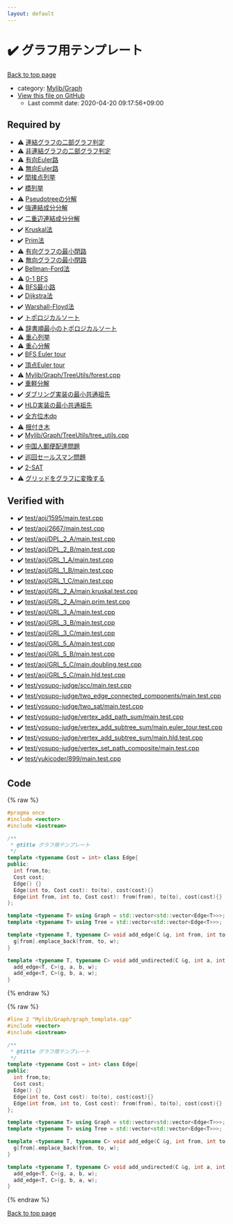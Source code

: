 ```yaml
---
layout: default
---
```


<!-- mathjax config similar to math.stackexchange -->
<script type="text/javascript" async
  src="https://cdnjs.cloudflare.com/ajax/libs/mathjax/2.7.5/MathJax.js?config=TeX-MML-AM_CHTML">
</script>
<script type="text/x-mathjax-config">
  MathJax.Hub.Config({
    TeX: { equationNumbers: { autoNumber: "AMS" }},
    tex2jax: {
      inlineMath: [ ['$','$'] ],
      processEscapes: true
    },
    "HTML-CSS": { matchFontHeight: false },
    displayAlign: "left",
    displayIndent: "2em"
  });
</script>

<script type="text/javascript" src="https://cdnjs.cloudflare.com/ajax/libs/jquery/3.4.1/jquery.min.js"></script>
<script src="https://cdn.jsdelivr.net/npm/jquery-balloon-js@1.1.2/jquery.balloon.min.js" integrity="sha256-ZEYs9VrgAeNuPvs15E39OsyOJaIkXEEt10fzxJ20+2I=" crossorigin="anonymous"></script>
<script type="text/javascript" src="../../../assets/js/copy-button.js"></script>
<link rel="stylesheet" href="../../../assets/css/copy-button.css" />


# :heavy_check_mark: グラフ用テンプレート

<a href="../../../index.html">Back to top page</a>

* category: <a href="../../../index.html#791a56799ce3ef8e4fb5da8cbce3a9bf">Mylib/Graph</a>
* <a href="{{ site.github.repository_url }}/blob/master/Mylib/Graph/graph_template.cpp">View this file on GitHub</a>
    - Last commit date: 2020-04-20 09:17:56+09:00




## Required by

* :warning: <a href="BipartiteGraph/check_bipartite_graph.cpp.html">連結グラフの二部グラフ判定</a>
* :warning: <a href="BipartiteGraph/check_bipartite_graph_disconnected.cpp.html">非連結グラフの二部グラフ判定</a>
* :warning: <a href="EulerianPath/directed_eulerian_path.cpp.html">有向Euler路</a>
* :warning: <a href="EulerianPath/undirected_eulerian_path.cpp.html">無向Euler路</a>
* :heavy_check_mark: <a href="GraphUtils/articulation_points.cpp.html">間接点列挙</a>
* :heavy_check_mark: <a href="GraphUtils/bridges.cpp.html">橋列挙</a>
* :warning: <a href="GraphUtils/decompose_pseudotree.cpp.html">Pseudotreeの分解</a>
* :heavy_check_mark: <a href="GraphUtils/strongly_connected_components.cpp.html">強連結成分分解</a>
* :heavy_check_mark: <a href="GraphUtils/two_edge_connected_components.cpp.html">二重辺連結成分分解</a>
* :heavy_check_mark: <a href="MinimumSpanningTree/kruskal.cpp.html">Kruskal法</a>
* :heavy_check_mark: <a href="MinimumSpanningTree/prim.cpp.html">Prim法</a>
* :warning: <a href="ShortestCycle/directed_shortest_cycle.cpp.html">有向グラフの最小閉路</a>
* :warning: <a href="ShortestCycle/undirected_shortest_cycle.cpp.html">無向グラフの最小閉路</a>
* :heavy_check_mark: <a href="ShortestPath/bellman_ford.cpp.html">Bellman-Ford法</a>
* :warning: <a href="ShortestPath/bfs_0_1.cpp.html">0-1 BFS</a>
* :warning: <a href="ShortestPath/bfs_shortest_path.cpp.html">BFS最小路</a>
* :heavy_check_mark: <a href="ShortestPath/dijkstra.cpp.html">Dijkstra法</a>
* :heavy_check_mark: <a href="ShortestPath/warshall_floyd.cpp.html">Warshall-Floyd法</a>
* :heavy_check_mark: <a href="TopologicalSort/topological_sort.cpp.html">トポロジカルソート</a>
* :warning: <a href="TopologicalSort/topological_sort_lexicographical.cpp.html">辞書順最小のトポロジカルソート</a>
* :warning: <a href="TreeUtils/centroid.cpp.html">重心列挙</a>
* :warning: <a href="TreeUtils/centroid_decomposition.cpp.html">重心分解</a>
* :heavy_check_mark: <a href="TreeUtils/euler_tour_bfs.cpp.html">BFS Euler tour</a>
* :heavy_check_mark: <a href="TreeUtils/euler_tour_vertex.cpp.html">頂点Euler tour</a>
* :warning: <a href="TreeUtils/forest.cpp.html">Mylib/Graph/TreeUtils/forest.cpp</a>
* :heavy_check_mark: <a href="TreeUtils/heavy_light_decomposition.cpp.html">重軽分解</a>
* :heavy_check_mark: <a href="TreeUtils/lca_based_on_doubling.cpp.html">ダブリング実装の最小共通祖先</a>
* :heavy_check_mark: <a href="TreeUtils/lca_based_on_hld.cpp.html">HLD実装の最小共通祖先</a>
* :heavy_check_mark: <a href="TreeUtils/rerooting.cpp.html">全方位木dp</a>
* :warning: <a href="TreeUtils/rooting.cpp.html">根付き木</a>
* :heavy_check_mark: <a href="TreeUtils/tree_utils.cpp.html">Mylib/Graph/TreeUtils/tree_utils.cpp</a>
* :heavy_check_mark: <a href="chinese_postman_problem.cpp.html">中国人郵便配達問題</a>
* :heavy_check_mark: <a href="travelling_salesman_problem.cpp.html">巡回セールスマン問題</a>
* :heavy_check_mark: <a href="two_sat.cpp.html">2-SAT</a>
* :warning: <a href="../Grid/grid_to_graph.cpp.html">グリッドをグラフに変換する</a>


## Verified with

* :heavy_check_mark: <a href="../../../verify/test/aoj/1595/main.test.cpp.html">test/aoj/1595/main.test.cpp</a>
* :heavy_check_mark: <a href="../../../verify/test/aoj/2667/main.test.cpp.html">test/aoj/2667/main.test.cpp</a>
* :heavy_check_mark: <a href="../../../verify/test/aoj/DPL_2_A/main.test.cpp.html">test/aoj/DPL_2_A/main.test.cpp</a>
* :heavy_check_mark: <a href="../../../verify/test/aoj/DPL_2_B/main.test.cpp.html">test/aoj/DPL_2_B/main.test.cpp</a>
* :heavy_check_mark: <a href="../../../verify/test/aoj/GRL_1_A/main.test.cpp.html">test/aoj/GRL_1_A/main.test.cpp</a>
* :heavy_check_mark: <a href="../../../verify/test/aoj/GRL_1_B/main.test.cpp.html">test/aoj/GRL_1_B/main.test.cpp</a>
* :heavy_check_mark: <a href="../../../verify/test/aoj/GRL_1_C/main.test.cpp.html">test/aoj/GRL_1_C/main.test.cpp</a>
* :heavy_check_mark: <a href="../../../verify/test/aoj/GRL_2_A/main.kruskal.test.cpp.html">test/aoj/GRL_2_A/main.kruskal.test.cpp</a>
* :heavy_check_mark: <a href="../../../verify/test/aoj/GRL_2_A/main.prim.test.cpp.html">test/aoj/GRL_2_A/main.prim.test.cpp</a>
* :heavy_check_mark: <a href="../../../verify/test/aoj/GRL_3_A/main.test.cpp.html">test/aoj/GRL_3_A/main.test.cpp</a>
* :heavy_check_mark: <a href="../../../verify/test/aoj/GRL_3_B/main.test.cpp.html">test/aoj/GRL_3_B/main.test.cpp</a>
* :heavy_check_mark: <a href="../../../verify/test/aoj/GRL_3_C/main.test.cpp.html">test/aoj/GRL_3_C/main.test.cpp</a>
* :heavy_check_mark: <a href="../../../verify/test/aoj/GRL_5_A/main.test.cpp.html">test/aoj/GRL_5_A/main.test.cpp</a>
* :heavy_check_mark: <a href="../../../verify/test/aoj/GRL_5_B/main.test.cpp.html">test/aoj/GRL_5_B/main.test.cpp</a>
* :heavy_check_mark: <a href="../../../verify/test/aoj/GRL_5_C/main.doubling.test.cpp.html">test/aoj/GRL_5_C/main.doubling.test.cpp</a>
* :heavy_check_mark: <a href="../../../verify/test/aoj/GRL_5_C/main.hld.test.cpp.html">test/aoj/GRL_5_C/main.hld.test.cpp</a>
* :heavy_check_mark: <a href="../../../verify/test/yosupo-judge/scc/main.test.cpp.html">test/yosupo-judge/scc/main.test.cpp</a>
* :heavy_check_mark: <a href="../../../verify/test/yosupo-judge/two_edge_connected_components/main.test.cpp.html">test/yosupo-judge/two_edge_connected_components/main.test.cpp</a>
* :heavy_check_mark: <a href="../../../verify/test/yosupo-judge/two_sat/main.test.cpp.html">test/yosupo-judge/two_sat/main.test.cpp</a>
* :heavy_check_mark: <a href="../../../verify/test/yosupo-judge/vertex_add_path_sum/main.test.cpp.html">test/yosupo-judge/vertex_add_path_sum/main.test.cpp</a>
* :heavy_check_mark: <a href="../../../verify/test/yosupo-judge/vertex_add_subtree_sum/main.euler_tour.test.cpp.html">test/yosupo-judge/vertex_add_subtree_sum/main.euler_tour.test.cpp</a>
* :heavy_check_mark: <a href="../../../verify/test/yosupo-judge/vertex_add_subtree_sum/main.hld.test.cpp.html">test/yosupo-judge/vertex_add_subtree_sum/main.hld.test.cpp</a>
* :heavy_check_mark: <a href="../../../verify/test/yosupo-judge/vertex_set_path_composite/main.test.cpp.html">test/yosupo-judge/vertex_set_path_composite/main.test.cpp</a>
* :heavy_check_mark: <a href="../../../verify/test/yukicoder/899/main.test.cpp.html">test/yukicoder/899/main.test.cpp</a>


## Code

<a id="unbundled"></a>
{% raw %}
```cpp
#pragma once
#include <vector>
#include <iostream>

/**
 * @title グラフ用テンプレート
 */
template <typename Cost = int> class Edge{
public:
  int from,to;
  Cost cost;
  Edge() {}
  Edge(int to, Cost cost): to(to), cost(cost){}
  Edge(int from, int to, Cost cost): from(from), to(to), cost(cost){}
};

template <typename T> using Graph = std::vector<std::vector<Edge<T>>>;
template <typename T> using Tree = std::vector<std::vector<Edge<T>>>;

template <typename T, typename C> void add_edge(C &g, int from, int to, T w = 1){
  g[from].emplace_back(from, to, w);
}

template <typename T, typename C> void add_undirected(C &g, int a, int b, T w = 1){
  add_edge<T, C>(g, a, b, w);
  add_edge<T, C>(g, b, a, w);
}

```
{% endraw %}

<a id="bundled"></a>
{% raw %}
```cpp
#line 2 "Mylib/Graph/graph_template.cpp"
#include <vector>
#include <iostream>

/**
 * @title グラフ用テンプレート
 */
template <typename Cost = int> class Edge{
public:
  int from,to;
  Cost cost;
  Edge() {}
  Edge(int to, Cost cost): to(to), cost(cost){}
  Edge(int from, int to, Cost cost): from(from), to(to), cost(cost){}
};

template <typename T> using Graph = std::vector<std::vector<Edge<T>>>;
template <typename T> using Tree = std::vector<std::vector<Edge<T>>>;

template <typename T, typename C> void add_edge(C &g, int from, int to, T w = 1){
  g[from].emplace_back(from, to, w);
}

template <typename T, typename C> void add_undirected(C &g, int a, int b, T w = 1){
  add_edge<T, C>(g, a, b, w);
  add_edge<T, C>(g, b, a, w);
}

```
{% endraw %}

<a href="../../../index.html">Back to top page</a>

